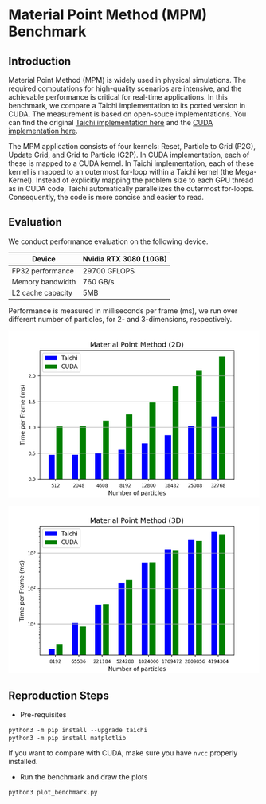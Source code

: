 # Material Point Method (MPM) Benchmark

## Introduction
Material Point Method (MPM) is widely used in physical simulations. The required 
computations for high-quality scenarios are intensive, and the achievable performance
is critical for real-time applications.
In this benchmark, we compare a Taichi implementation to its ported version in CUDA.
The measurement is based on open-souce implementations. You can find the
original [Taichi implementation
here](https://github.com/taichi-dev/taichi/blob/master/python/taichi/examples/simulation/mpm3d.py)
and the [CUDA implementation here](https://github.com/Aisk1436/mpm3d).

The MPM application consists of four kernels: Reset, Particle to Grid (P2G),
Update Grid, and Grid to Particle (G2P). In CUDA implementation, each of these
is mapped to a CUDA kernel. In Taichi implementation, each of these kernel is 
mapped to an outermost for-loop within a Taichi kernel (the Mega-Kernel).
Instead of explicitly mapping the problem size to each GPU thread as in CUDA
code, 
Taichi automatically parallelizes the outermost for-loops. Consequently, the code
is more concise and easier to read.

## Evaluation
We conduct performance evaluation on the following device.

|Device| Nvidia RTX 3080 (10GB)|
|-----|-----------------------|
|FP32 performance| 29700 GFLOPS|
|Memory bandwidth| 760 GB/s|
|L2 cache capacity| 5MB|

Performance is measured in milliseconds per frame (ms), we run over different
number of particles, for 2- and 3-dimensions, respectively.

<p align="center">
<img src="fig/bench_2d.png" width="560">
</p>

<p align="center">
<img src="fig/bench_3d.png" width="560">
</p>

## Reproduction Steps

* Pre-requisites
```shell
python3 -m pip install --upgrade taichi
python3 -m pip install matplotlib
```
If you want to compare with CUDA, make sure you have `nvcc` properly installed.

* Run the benchmark and draw the plots
```shell
python3 plot_benchmark.py
```
